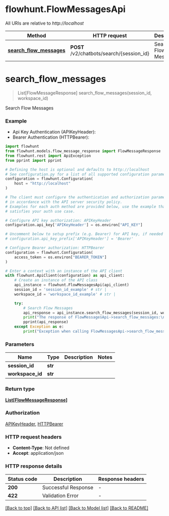 # flowhunt.FlowMessagesApi

All URIs are relative to *http://localhost*

Method | HTTP request | Description
------------- | ------------- | -------------
[**search_flow_messages**](FlowMessagesApi.md#search_flow_messages) | **POST** /v2/chatbots/search/{session_id} | Search Flow Messages


# **search_flow_messages**
> List[FlowMessageResponse] search_flow_messages(session_id, workspace_id)

Search Flow Messages

### Example

* Api Key Authentication (APIKeyHeader):
* Bearer Authentication (HTTPBearer):

```python
import flowhunt
from flowhunt.models.flow_message_response import FlowMessageResponse
from flowhunt.rest import ApiException
from pprint import pprint

# Defining the host is optional and defaults to http://localhost
# See configuration.py for a list of all supported configuration parameters.
configuration = flowhunt.Configuration(
    host = "http://localhost"
)

# The client must configure the authentication and authorization parameters
# in accordance with the API server security policy.
# Examples for each auth method are provided below, use the example that
# satisfies your auth use case.

# Configure API key authorization: APIKeyHeader
configuration.api_key['APIKeyHeader'] = os.environ["API_KEY"]

# Uncomment below to setup prefix (e.g. Bearer) for API key, if needed
# configuration.api_key_prefix['APIKeyHeader'] = 'Bearer'

# Configure Bearer authorization: HTTPBearer
configuration = flowhunt.Configuration(
    access_token = os.environ["BEARER_TOKEN"]
)

# Enter a context with an instance of the API client
with flowhunt.ApiClient(configuration) as api_client:
    # Create an instance of the API class
    api_instance = flowhunt.FlowMessagesApi(api_client)
    session_id = 'session_id_example' # str | 
    workspace_id = 'workspace_id_example' # str | 

    try:
        # Search Flow Messages
        api_response = api_instance.search_flow_messages(session_id, workspace_id)
        print("The response of FlowMessagesApi->search_flow_messages:\n")
        pprint(api_response)
    except Exception as e:
        print("Exception when calling FlowMessagesApi->search_flow_messages: %s\n" % e)
```



### Parameters


Name | Type | Description  | Notes
------------- | ------------- | ------------- | -------------
 **session_id** | **str**|  | 
 **workspace_id** | **str**|  | 

### Return type

[**List[FlowMessageResponse]**](FlowMessageResponse.md)

### Authorization

[APIKeyHeader](../README.md#APIKeyHeader), [HTTPBearer](../README.md#HTTPBearer)

### HTTP request headers

 - **Content-Type**: Not defined
 - **Accept**: application/json

### HTTP response details

| Status code | Description | Response headers |
|-------------|-------------|------------------|
**200** | Successful Response |  -  |
**422** | Validation Error |  -  |

[[Back to top]](#) [[Back to API list]](../README.md#documentation-for-api-endpoints) [[Back to Model list]](../README.md#documentation-for-models) [[Back to README]](../README.md)

